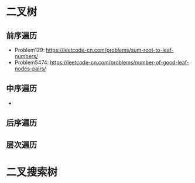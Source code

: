 # 二叉树

## 前序遍历

* Problem129: https://leetcode-cn.com/problems/sum-root-to-leaf-numbers/
* Problem5474: https://leetcode-cn.com/problems/number-of-good-leaf-nodes-pairs/

## 中序遍历
* 
## 后序遍历

## 层次遍历


# 二叉搜索树
 